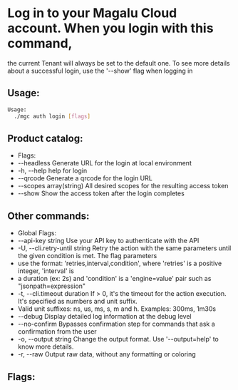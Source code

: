 # Log in to your Magalu Cloud account. When you login with this command,
the current Tenant will always be set to the default one. To see more details
about a successful login, use the '--show' flag when logging in

## Usage:
```bash
Usage:
  ./mgc auth login [flags]
```

## Product catalog:
- Flags:
- --headless               Generate URL for the login at local environment
- -h, --help                   help for login
- --qrcode                 Generate a qrcode for the login URL
- --scopes array(string)   All desired scopes for the resulting access token
- --show                   Show the access token after the login completes

## Other commands:
- Global Flags:
- --api-key string           Use your API key to authenticate with the API
- -U, --cli.retry-until string   Retry the action with the same parameters until the given condition is met. The flag parameters
- use the format: 'retries,interval,condition', where 'retries' is a positive integer, 'interval' is
- a duration (ex: 2s) and 'condition' is a 'engine=value' pair such as "jsonpath=expression"
- -t, --cli.timeout duration     If > 0, it's the timeout for the action execution. It's specified as numbers and unit suffix.
- Valid unit suffixes: ns, us, ms, s, m and h. Examples: 300ms, 1m30s
- --debug                    Display detailed log information at the debug level
- --no-confirm               Bypasses confirmation step for commands that ask a confirmation from the user
- -o, --output string            Change the output format. Use '--output=help' to know more details.
- -r, --raw                      Output raw data, without any formatting or coloring

## Flags:
```bash

```

